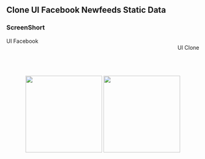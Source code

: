 ## Clone UI Facebook Newfeeds Static Data

### ScreenShort

<div align = "center">

<div align = "left"> UI Facebook </div> <div align = "right"> UI Clone </div>

<br>
<br>
<br>

<img src="https://raw.githubusercontent.com/yukiharasensei/facebook_compose_GDSC/main/screenshot/screens.PNG" width="200"/> <img src="https://raw.githubusercontent.com/yukiharasensei/facebook_compose_GDSC/main/screenshot/code.png" width="200"/> 

  
</div>



####

